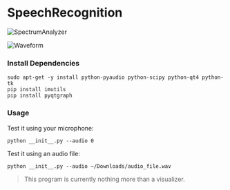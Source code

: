 # SpeechRecognition

![SpectrumAnalyzer](http://i.imgur.com/pp33AYX.png)

![Waveform](http://i.imgur.com/gGsooR6.png)

### Install Dependencies

```
sudo apt-get -y install python-pyaudio python-scipy python-qt4 python-tk
pip install imutils
pip install pyqtgraph
```

### Usage

Test it using your microphone:

```
python __init__.py --audio 0
```

Test it using an audio file:

```
python __init__.py --audio ~/Downloads/audio_file.wav
```

> This program is currently nothing more than a visualizer.
